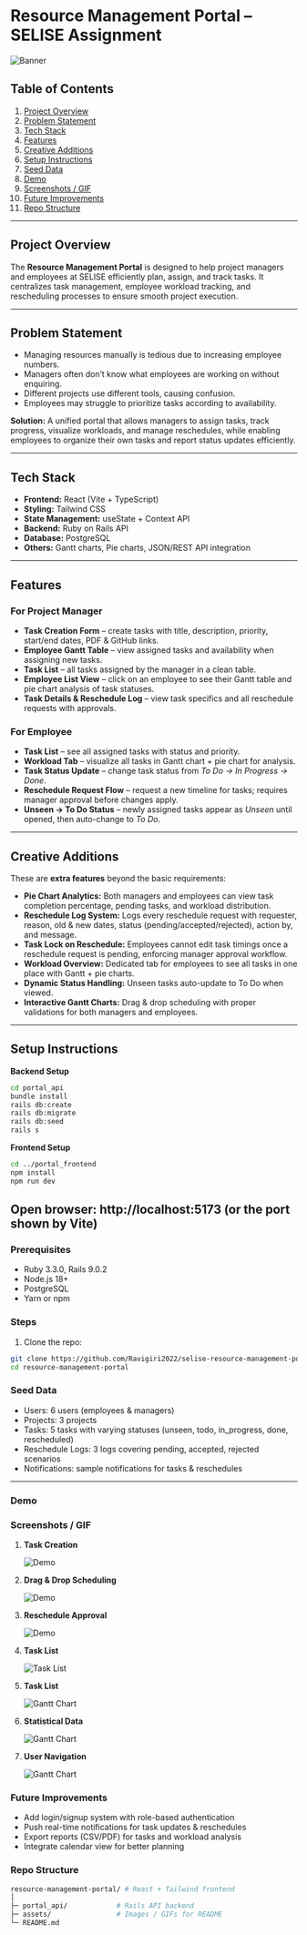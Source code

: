 # Resource Management Portal – SELISE Assignment

![Banner](./src/assets/images/Screenshot%202025-09-11%20at%206.13.26 PM.png) <!-- Optional: banner image -->

## Table of Contents

1. [Project Overview](#project-overview)
2. [Problem Statement](#problem-statement)
3. [Tech Stack](#tech-stack)
4. [Features](#features)
5. [Creative Additions](#creative-additions)
6. [Setup Instructions](#setup-instructions)
7. [Seed Data](#seed-data)
8. [Demo](#demo)
9. [Screenshots / GIF](#screenshots--gif)
10. [Future Improvements](#future-improvements)
11. [Repo Structure](#repo-structure)

---

## Project Overview

The **Resource Management Portal** is designed to help project managers and employees at SELISE efficiently plan, assign, and track tasks. It centralizes task management, employee workload tracking, and rescheduling processes to ensure smooth project execution.

---

## Problem Statement

- Managing resources manually is tedious due to increasing employee numbers.
- Managers often don’t know what employees are working on without enquiring.
- Different projects use different tools, causing confusion.
- Employees may struggle to prioritize tasks according to availability.

**Solution:** A unified portal that allows managers to assign tasks, track progress, visualize workloads, and manage reschedules, while enabling employees to organize their own tasks and report status updates efficiently.

---

## Tech Stack

- **Frontend:** React (Vite + TypeScript)
- **Styling:** Tailwind CSS
- **State Management:** useState + Context API
- **Backend:** Ruby on Rails API
- **Database:** PostgreSQL
- **Others:** Gantt charts, Pie charts, JSON/REST API integration

---

## Features

### For Project Manager

- **Task Creation Form** – create tasks with title, description, priority, start/end dates, PDF & GitHub links.
- **Employee Gantt Table** – view assigned tasks and availability when assigning new tasks.
- **Task List** – all tasks assigned by the manager in a clean table.
- **Employee List View** – click on an employee to see their Gantt table and pie chart analysis of task statuses.
- **Task Details & Reschedule Log** – view task specifics and all reschedule requests with approvals.

### For Employee

- **Task List** – see all assigned tasks with status and priority.
- **Workload Tab** – visualize all tasks in Gantt chart + pie chart for analysis.
- **Task Status Update** – change task status from _To Do → In Progress → Done_.
- **Reschedule Request Flow** – request a new timeline for tasks; requires manager approval before changes apply.
- **Unseen → To Do Status** – newly assigned tasks appear as _Unseen_ until opened, then auto-change to _To Do_.

---

## Creative Additions

These are **extra features** beyond the basic requirements:

- **Pie Chart Analytics:** Both managers and employees can view task completion percentage, pending tasks, and workload distribution.
- **Reschedule Log System:** Logs every reschedule request with requester, reason, old & new dates, status (pending/accepted/rejected), action by, and message.
- **Task Lock on Reschedule:** Employees cannot edit task timings once a reschedule request is pending, enforcing manager approval workflow.
- **Workload Overview:** Dedicated tab for employees to see all tasks in one place with Gantt + pie charts.
- **Dynamic Status Handling:** Unseen tasks auto-update to To Do when viewed.
- **Interactive Gantt Charts:** Drag & drop scheduling with proper validations for both managers and employees.

---

## Setup Instructions

**Backend Setup**

```bash
cd portal_api
bundle install
rails db:create
rails db:migrate
rails db:seed
rails s
```

**Frontend Setup**

```bash
cd ../portal_frontend
npm install
npm run dev
```

## Open browser: http://localhost:5173 (or the port shown by Vite)

### Prerequisites

- Ruby 3.3.0, Rails 9.0.2
- Node.js 18+
- PostgreSQL
- Yarn or npm

### Steps

1. Clone the repo:

```bash
git clone https://github.com/Ravigiri2022/selise-resource-management-portal.git
cd resource-management-portal
```

### Seed Data

- Users: 6 users (employees & managers)
- Projects: 3 projects
- Tasks: 5 tasks with varying statuses (unseen, todo, in_progress, done, rescheduled)
- Reschedule Logs: 3 logs covering pending, accepted, rejected scenarios
- Notifications: sample notifications for tasks & reschedules

---

### Demo

### Screenshots / GIF

1. **Task Creation**

   ![Demo](./src/assets/gifs/task_creation.gif)

2. **Drag & Drop Scheduling**

   ![Demo](./src//assets/gifs/drag_and_drop.gif)

3. **Reschedule Approval**

   ![Demo](./src//assets/gifs/res_app.gif)

4. **Task List**

   ![Task List](./src//assets/images/Screenshot%202025-09-11%20at%206.05.30 PM.png)

5. **Task List**

   ![Gantt Chart](./src/assets/images/Screenshot%202025-09-11%20at%206.07.24 PM.png)

6. **Statistical Data**

   ![Gantt Chart](./src/assets/images/Screenshot%202025-09-11%20at%206.09.28 PM.png)

7. **User Navigation**

   ![Gantt Chart](./src/assets/images/Screenshot%202025-09-11%20at%206.09.28 PM.png)

### Future Improvements

- Add login/signup system with role-based authentication
- Push real-time notifications for task updates & reschedules
- Export reports (CSV/PDF) for tasks and workload analysis
- Integrate calendar view for better planning

### Repo Structure

```bash
resource-management-portal/ # React + Tailwind frontend
│
├─ portal_api/            # Rails API backend
├─ assets/                # Images / GIFs for README
└─ README.md
```
